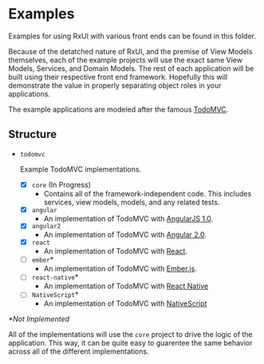 # Examples

Examples for using RxUI with various front ends can be found in this folder.

Because of the detatched nature of RxUI, and the premise of View Models themselves, each of the example projects will use 
the exact same View Models, Services, and Domain Models. 
The rest of each application will be built using their respective front end framework.
Hopefully this will demonstrate the value in properly separating object roles in your applications. 

The example applications are modeled after the famous [TodoMVC](http://todomvc.com/).

## Structure

- `todomvc`

    Example TodoMVC implementations.
    
    - [x] `core` (In Progress)
        - Contains all of the framework-independent code. This includes services, view models, models, and any related tests.
    - [x] `angular`
        - An implementation of TodoMVC with [AngularJS 1.0](https://angularjs.org/).
    - [x] `angular2`
        - An implementation of TodoMVC with [Angular 2.0](https://angular.io/).
    - [x] `react`
        - An implementation of TodoMVC with [React](https://facebook.github.io/react/).
    - [ ] `ember`*
        - An implementation of TodoMVC with [Ember.js](http://emberjs.com/).
    - [ ] `react-native`*
        - An implementation of TodoMVC with [React Native](https://facebook.github.io/react-native/)
    - [ ] `NativeScript`*
        - An implementation of TodoMVC with [NativeScript](https://www.nativescript.org/)
    
_*Not Implemented_
    
All of the implementations will use the `core` project to drive the logic of the application. 
This way, it can be quite easy to guarentee the same behavior across all of the different implementations.